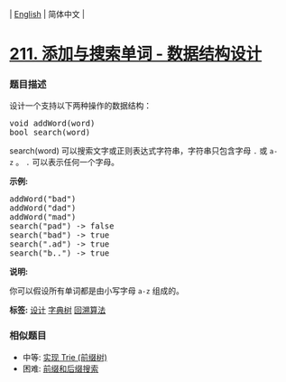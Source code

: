 | [English](README_EN.md) | 简体中文 |

# [211. 添加与搜索单词 - 数据结构设计](https://leetcode-cn.com/problems/add-and-search-word-data-structure-design)
 ### 题目描述
<p>设计一个支持以下两种操作的数据结构：</p>

<pre>void addWord(word)
bool search(word)
</pre>

<p>search(word)&nbsp;可以搜索文字或正则表达式字符串，字符串只包含字母&nbsp;<code>.</code>&nbsp;或&nbsp;<code>a-z</code>&nbsp;。&nbsp;<code>.</code> 可以表示任何一个字母。</p>

<p><strong>示例:</strong></p>

<pre>addWord(&quot;bad&quot;)
addWord(&quot;dad&quot;)
addWord(&quot;mad&quot;)
search(&quot;pad&quot;) -&gt; false
search(&quot;bad&quot;) -&gt; true
search(&quot;.ad&quot;) -&gt; true
search(&quot;b..&quot;) -&gt; true
</pre>

<p><strong>说明:</strong></p>

<p>你可以假设所有单词都是由小写字母 <code>a-z</code>&nbsp;组成的。</p>

**标签:**  [设计](https://leetcode-cn.com/tag/design) [字典树](https://leetcode-cn.com/tag/trie) [回溯算法](https://leetcode-cn.com/tag/backtracking) 
 ### 相似题目
- 中等:	[实现 Trie (前缀树)](https://leetcode-cn.com/problems/implement-trie-prefix-tree) 
- 困难:	[前缀和后缀搜索](https://leetcode-cn.com/problems/prefix-and-suffix-search) 
